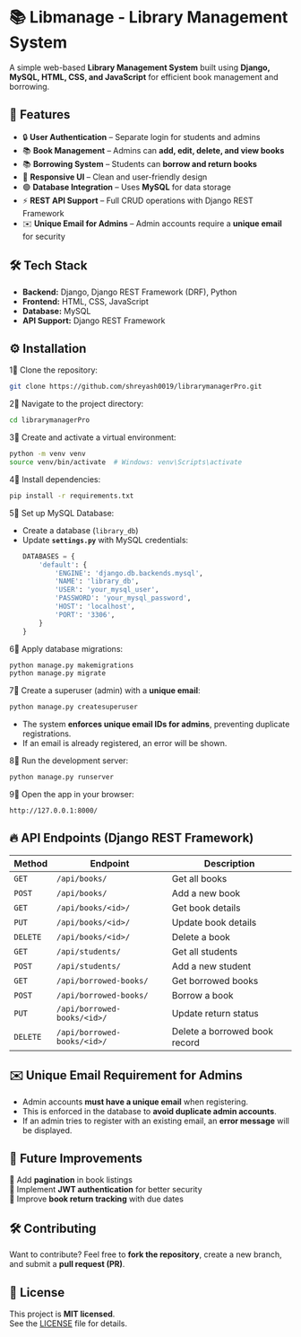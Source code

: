 # 📚 Libmanage - Library Management System

A simple web-based **Library Management System** built using **Django, MySQL, HTML, CSS, and JavaScript** for efficient book management and borrowing.

## 🚀 Features

- 🔒 **User Authentication** – Separate login for students and admins  
- 📚 **Book Management** – Admins can **add, edit, delete, and view books**  
- 📚 **Borrowing System** – Students can **borrow and return books**  
- 🎨 **Responsive UI** – Clean and user-friendly design  
- 🟢 **Database Integration** – Uses **MySQL** for data storage  
- ⚡ **REST API Support** – Full CRUD operations with Django REST Framework  
- ✉️ **Unique Email for Admins** – Admin accounts require a **unique email** for security  

## 🛠️ Tech Stack

- **Backend:** Django, Django REST Framework (DRF), Python  
- **Frontend:** HTML, CSS, JavaScript  
- **Database:** MySQL  
- **API Support:** Django REST Framework  

## ⚙️ Installation

1⃣ Clone the repository:
```sh
git clone https://github.com/shreyash0019/librarymanagerPro.git
```

2⃣ Navigate to the project directory:
```sh
cd librarymanagerPro
```

3⃣ Create and activate a virtual environment:
```sh
python -m venv venv
source venv/bin/activate  # Windows: venv\Scripts\activate
```

4⃣ Install dependencies:
```sh
pip install -r requirements.txt
```

5⃣ Set up MySQL Database:
- Create a database (`library_db`)
- Update **`settings.py`** with MySQL credentials:
  ```python
  DATABASES = {
      'default': {
          'ENGINE': 'django.db.backends.mysql',
          'NAME': 'library_db',
          'USER': 'your_mysql_user',
          'PASSWORD': 'your_mysql_password',
          'HOST': 'localhost',
          'PORT': '3306',
      }
  }
  ```

6⃣ Apply database migrations:
```sh
python manage.py makemigrations
python manage.py migrate
```

7⃣ Create a superuser (admin) with a **unique email**:
```sh
python manage.py createsuperuser
```
- The system **enforces unique email IDs for admins**, preventing duplicate registrations.
- If an email is already registered, an error will be shown.

8⃣ Run the development server:
```sh
python manage.py runserver
```

9⃣ Open the app in your browser:
```
http://127.0.0.1:8000/
```

## 🔥 API Endpoints (Django REST Framework)

| Method | Endpoint | Description |
|--------|----------|-------------|
| `GET` | `/api/books/` | Get all books |
| `POST` | `/api/books/` | Add a new book |
| `GET` | `/api/books/<id>/` | Get book details |
| `PUT` | `/api/books/<id>/` | Update book details |
| `DELETE` | `/api/books/<id>/` | Delete a book |
| `GET` | `/api/students/` | Get all students |
| `POST` | `/api/students/` | Add a new student |
| `GET` | `/api/borrowed-books/` | Get borrowed books |
| `POST` | `/api/borrowed-books/` | Borrow a book |
| `PUT` | `/api/borrowed-books/<id>/` | Update return status |
| `DELETE` | `/api/borrowed-books/<id>/` | Delete a borrowed book record |

## ✉️ Unique Email Requirement for Admins
- Admin accounts **must have a unique email** when registering.  
- This is enforced in the database to **avoid duplicate admin accounts**.  
- If an admin tries to register with an existing email, an **error message** will be displayed.  

## 🎯 Future Improvements
🚀 Add **pagination** in book listings  
🚀 Implement **JWT authentication** for better security  
🚀 Improve **book return tracking** with due dates  

## 🛠 Contributing
Want to contribute? Feel free to **fork the repository**, create a new branch, and submit a **pull request (PR)**.  

## 🐝 License
This project is **MIT licensed**.  
See the [LICENSE](https://github.com/shreyash0019/librarymanagerPro/blob/master/MIT%20License) file for details.

